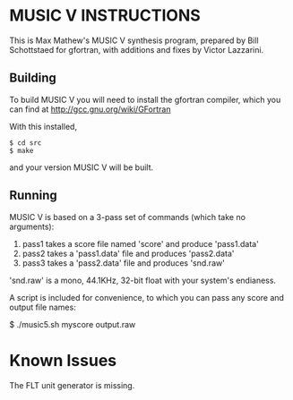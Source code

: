 MUSIC V INSTRUCTIONS
=================

This is Max Mathew's MUSIC V synthesis program, prepared by
Bill Schottstaed for gfortran, with additions and fixes by Victor Lazzarini.

Building
------

To build MUSIC V you will need to install the gfortran compiler,
which you can find at http://gcc.gnu.org/wiki/GFortran

With this installed,

```
$ cd src
$ make
```

and your version MUSIC V will be built. 

Running
--------

MUSIC V is based on a 3-pass set of commands (which take no arguments):

1. pass1  takes a score file named 'score' and produce 'pass1.data'
2. pass2  takes a 'pass1.data' file and produces 'pass2.data'
3. pass3  takes a 'pass2.data' file and produces 'snd.raw'

'snd.raw' is a mono, 44.1KHz, 32-bit float with your system's endianess.

A script is included for convenience, to which you can pass any
score and output file names:

$ ./music5.sh myscore output.raw


Known Issues
=============

The FLT unit generator is missing. 

